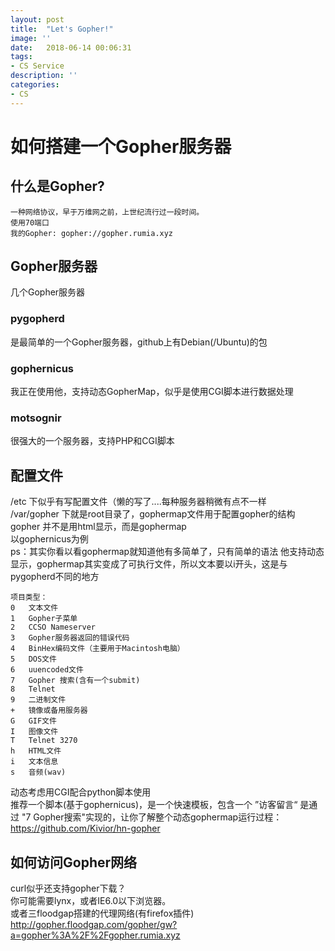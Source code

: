 ```yaml
---
layout: post
title:  "Let's Gopher!"
image: ''
date:   2018-06-14 00:06:31
tags:
- CS Service
description: ''
categories:
- CS 
---
```



# 如何搭建一个Gopher服务器  


## 什么是Gopher?  
    一种网络协议，早于万维网之前，上世纪流行过一段时间。  
    使用70端口  
    我的Gopher: gopher://gopher.rumia.xyz

## Gopher服务器  
几个Gopher服务器
### pygopherd
是最简单的一个Gopher服务器，github上有Debian(/Ubuntu)的包    
### gophernicus
我正在使用他，支持动态GopherMap，似乎是使用CGI脚本进行数据处理    
### motsognir
很强大的一个服务器，支持PHP和CGI脚本    


## 配置文件
/etc 下似乎有写配置文件（懒的写了....每种服务器稍微有点不一样    
/var/gopher 下就是root目录了，gophermap文件用于配置gopher的结构  
gopher  并不是用html显示，而是gophermap  
以gophernicus为例  
ps：其实你看以看gophermap就知道他有多简单了，只有简单的语法
他支持动态显示，gophermap其实变成了可执行文件，所以文本要以i开头，这是与pygopherd不同的地方 

```shell
项目类型：
0	文本文件
1	Gopher子菜单
2	CCSO Nameserver
3	Gopher服务器返回的错误代码
4	BinHex编码文件（主要用于Macintosh电脑）
5	DOS文件
6	uuencoded文件
7	Gopher 搜索(含有一个submit)
8	Telnet
9	二进制文件
+	镜像或备用服务器
G	GIF文件
I	图像文件
T	Telnet 3270
h	HTML文件
i	文本信息
s	音频(wav)  
```
动态考虑用CGI配合python脚本使用  
推荐一个脚本(基于gophernicus)，是一个快速模板，包含一个 ”访客留言“ 是通过 "7	Gopher搜索"实现的，让你了解整个动态gophermap运行过程：  
https://github.com/Kivior/hn-gopher

## 如何访问Gopher网络  
curl似乎还支持gopher下载？  
你可能需要lynx，或者IE6.0以下浏览器。  
或者三floodgap搭建的代理网络(有firefox插件)  
http://gopher.floodgap.com/gopher/gw?a=gopher%3A%2F%2Fgopher.rumia.xyz




